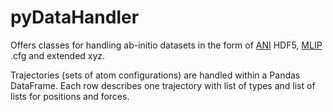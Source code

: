 # pyDataHandler

Offers classes for handling ab-initio datasets in the form of [ANI](https://github.com/aiqm/ANI1x_datasets) HDF5, [MLIP](https://mlip.skoltech.ru) .cfg and extended xyz.

Trajectories (sets of atom configurations) are handled within a Pandas DataFrame. Each row describes one trajectory with list of types and list of lists for positions and forces.